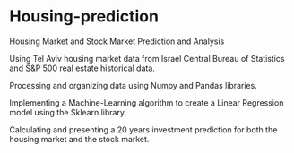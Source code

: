 # Housing-prediction

Housing Market and Stock Market Prediction and Analysis

Using Tel Aviv housing market data from Israel Central Bureau of Statistics and S&P 500 real estate historical data.

Processing and organizing data using Numpy and Pandas libraries.

Implementing a Machine-Learning algorithm to create a Linear Regression model using the Sklearn library.

Calculating and presenting a 20 years investment prediction for both the housing market and the stock market.
